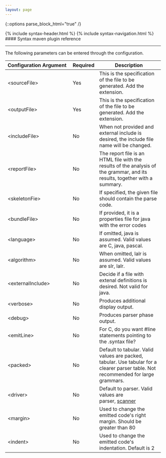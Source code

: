 ```yaml
---
layout: page
---
```


{::options parse_block_html="true" /}
<div class="syntax">
{% include syntax-header.html %}
{% include syntax-navigation.html %}

<div class="syntax-matter">
#### Syntax maven plugin reference

---

The following parameters can be entered through the configuration.

| **Configuration&nbsp;Argument&nbsp;** | **Required** | **Description** |
| ----------------------- | -------- | ----------- |
| &lt;sourceFile&gt;      | Yes      | This is the specification of the file to be generated. Add the extension. |
| &lt;outputFile&gt;      | Yes      | This is the specification of the file to be generated. Add the extension. |
| &lt;includeFile&gt;     | No       | When not provided and external include is desired, the include file name will be changed. |
| &lt;reportFile&gt;      | No       | The report file is an HTML file with the results of the analysis of the grammar, and its results, together with a summary. |
| &lt;skeletonFie&gt;     | No       | If specified, the given file should contain the parse code. |
| &lt;bundleFile&gt;      | No       | If provided, it is a properties file for java with the error codes |
| &lt;language&gt;        | No       | If omitted, java is assumed. Valid values are C, java, pascal. |
| &lt;algorithm&gt;       | No       | When omitted, lalr is assumed. Valid values are slr, lalr. |
| &lt;externalInclude&gt; | No       | Decide if a file with extenal definitions is desired. Not valid for java. |
| &lt;verbose&gt;         | No       | Produces additional display output. |
| &lt;debug&gt;           | No       | Produces parser phase output. |
| &lt;emitLine&gt;        | No       | For C, do you want #line statements pointing to the .syntax file? |
| &lt;packed&gt;          | No       | Default to tabular. Valid values are packed, tabular. Use tabular for a clearer parser table. Not recommended for large grammars. |
| &lt;driver&gt;          | No       | Default to parser. Valid values are parser, <a href="https://github.com/jaimegarza/syntax/wiki/Lexic-driven-parsers">scanner</a> |
| &lt;margin&gt;          | No       | Used to change the emitted code's right margin. Should be greater than 80 |
| &lt;indent&gt;          | No       | Used to change the emitted code's indentation. Default is 2 |
</div>
</div>